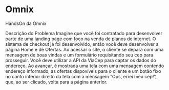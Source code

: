 # Omnix
HandsOn da Omnix

Descrição do Problema
Imagine que você foi contratado para desenvolver parte de uma
landing page com foco na venda de planos de internet. O
sistema de checkout já foi desenvolvido, então você deve
desenvolver a página Home e de Ofertas.
Ao acessar o site, o cliente se depara com uma mensagem de
boas vindas e um formulário requisitando seu cep para
prosseguir. Você deve utilizar a API da ViaCep para captar os
dados do endereço. Ao avançar, é mostrada uma tela com uma
mensagem contendo endereço informado, as ofertas dispovíveis
para o cliente e um botão fixo no canto inferior direito da
tela com a mensagem “Ops, errei meu cep!”, que, ao ser
clicado, volta para a página anterior.
